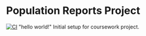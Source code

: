 # Population Reports Project

[![CI](https://github.com/V8kt8r/devops/actions/workflows/ci.yml/badge.svg)](https://github.com/V8kt8r/devops/actions/workflows/ci.yml)
"hello world!"
Initial setup for coursework project.
